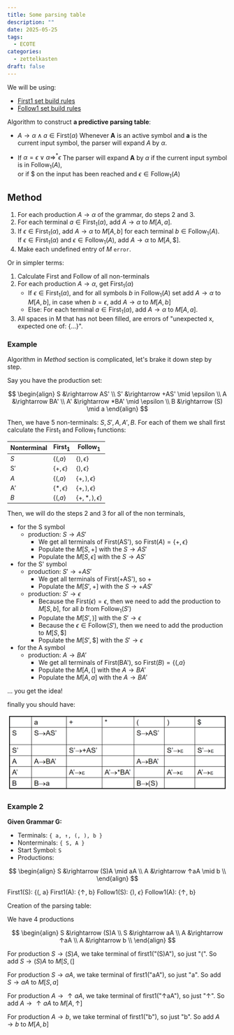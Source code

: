 ```yaml
---
title: Some parsing table
description: ""
date: 2025-05-25
tags:
  - ECOTE
categories:
  - zettelkasten
draft: false
---
```


We will be using: 

- [First1 set build rules](First1%20set%20build%20rules.md)
- [Follow1 set build rules](Follow1%20set%20build%20rules.md)

Algorithm to construct **a predictive parsing table**:

- $A \rightarrow \alpha \wedge a \in \text{First}(\alpha)$
  Whenever **A** is an active symbol and **a** is the current input symbol, the parser will expand *A* by $\alpha$.

- If $\alpha = \epsilon \vee \alpha \Rightarrow^* \epsilon$
  The parser will expand **A** by $\alpha$ if the current input symbol is in $\text{Follow}_1(A)$,  
  or if \$ on the input has been reached and $\epsilon \in \text{Follow}_1(A)$

## Method

1. For each production $A \rightarrow \alpha$ of the grammar, do steps 2 and 3.
2. For each terminal $a \in \text{First}_1(\alpha)$, add $A \rightarrow \alpha$ to $M[A, a]$.
3. If $\epsilon \in \text{First}_1(\alpha)$, add $A \rightarrow \alpha$ to $M[A, b]$ for each terminal $b \in \text{Follow}_1(A)$.  
   If $\epsilon \in \text{First}_1(\alpha)$ and $\epsilon \in \text{Follow}_1(A)$, add $A \rightarrow \alpha$ to $M[A, \$]$.
4. Make each undefined entry of $M$ `error`.

Or in simpler terms:

1. Calculate First and Follow of all non-terminals
2. For each production $A\rightarrow\alpha$, get $\text{First}_1(\alpha)$
    - If $\epsilon \in \text{First}_1(\alpha)$, and for all symbols $b$ in $\text{Follow}_1(A)$ set add $A \rightarrow \alpha$ to $M[A, b]$, in case when $b=\epsilon$, add $A \rightarrow \alpha$ to $M[A, b]$
    - Else: For each terminal $a \in \text{First}_1(\alpha)$, add $A \rightarrow \alpha$ to $M[A, a]$.
3. All spaces in M that has not been filled, are errors of "unexpected x, expected one of: {...}".

### Example

Algorithm in *Method* section is complicated, let's brake it down step by step.

Say you have the production set:

$$
\begin{align}
S &\rightarrow AS' \\
S' &\rightarrow +AS' \mid \epsilon \\
A &\rightarrow BA' \\
A' &\rightarrow *BA' \mid \epsilon \\
B &\rightarrow (S) \mid a
\end{align}
$$

Then, we have 5 non-terminals: $S, S', A, A', B$. For each of them we shall
first calculate the $\text{First}_1$ and $\text{Follow}_1$ functions:

| Nonterminal | $\text{First}_1$    | $\text{Follow}_1$         |
| ----------- | ------------------- | ------------------------- |
| $S$         | $\{ (, a \}$        | $\{), \epsilon \}$        |
| S$'$        | $\{ +, \epsilon \}$ | $\{ ), \epsilon \}$       |
| $A$         | $\{ (, a \}$        | $\{ +, ), \epsilon \}$    |
| A$'$        | $\{ *, \epsilon \}$ | $\{ +, ), \epsilon \}$    |
| $B$         | $\{ (, a \}$        | $\{ +, *, ), \epsilon \}$ |

Then, we will do the steps 2 and 3 for all of the non terminals, 

- for the S symbol
    - production: $S \rightarrow AS'$
        - We get all terminals of First(AS'), so $\text{First}(A) = \{+, \epsilon\}$
        - Populate the $M[S, +]$ with the $S \rightarrow AS'$
        - Populate the $M[S, \epsilon]$ with the $S \rightarrow AS'$
- for the S' symbol
    - production: $S' \rightarrow +AS'$
        - We get all terminals of First(+AS'), so +
        - Populate the $M[S', +]$ with the $S \rightarrow +AS'$
    - production: $S' \rightarrow \epsilon$
        - Because the $\text{First}(\epsilon) = \epsilon$, then we need to add the production to $M[S, b]$, for all $b$ from $\text{Follow}_1(S')$
        - Populate the $M[S', )]$ with the $S' \rightarrow \epsilon$
        - Because the $\epsilon \in \text{Follow}(S')$, then we need to add the production to $M[S, \$]$
        - Populate the $M[S', \$]$ with the $S' \rightarrow \epsilon$
- for the A symbol
    - production: $A \rightarrow BA'$
        - We get all terminals of First(BA'), so $\text{First}(B) = \{(, a \}$
        - Populate the $M[A, (]$ with the $A \rightarrow BA'$
        - Populate the $M[A, a]$ with the $A \rightarrow BA'$

... you get the idea!

finally you should have:

![](attachments/Pasted%20image%2020250525204216.png)

### Example 2

**Given Grammar G:**

- Terminals: `{ a, ↑, (, ), b }`
- Nonterminals: `{ S, A }`
- Start Symbol: `S`
- Productions:

$$
\begin{align}
S  &\rightarrow (S)A \mid aA \\
A  &\rightarrow ↑aA \mid b \\
\end{align}
$$

First1(S): {(, a}
First1(A): {↑, b}
Follow1(S): {), $\epsilon$}
Follow1(A): {↑, b}

Creation of the parsing table:

We have 4 productions

$$
\begin{align}
S  &\rightarrow (S)A \\
S  &\rightarrow aA \\
A  &\rightarrow ↑aA \\
A  &\rightarrow b \\
\end{align}
$$

For production $S  \rightarrow (S)A$, we take terminal of first1("(S)A"), so just "(".
So add $S  \rightarrow (S)A$ to $M[S, (]$

For production $S  \rightarrow aA$, we take terminal of first1("aA"), so just "a".
So add $S  \rightarrow aA$ to $M[S, a]$

For production $A \rightarrow ↑aA$, we take terminal of first1("↑aA"), so just "↑".
So add $A \rightarrow ↑aA$ to $M[A, ↑]$

For production $A \rightarrow b$, we take terminal of first1("b"), so just "b".
So add $A \rightarrow b$ to $M[A, b]$
